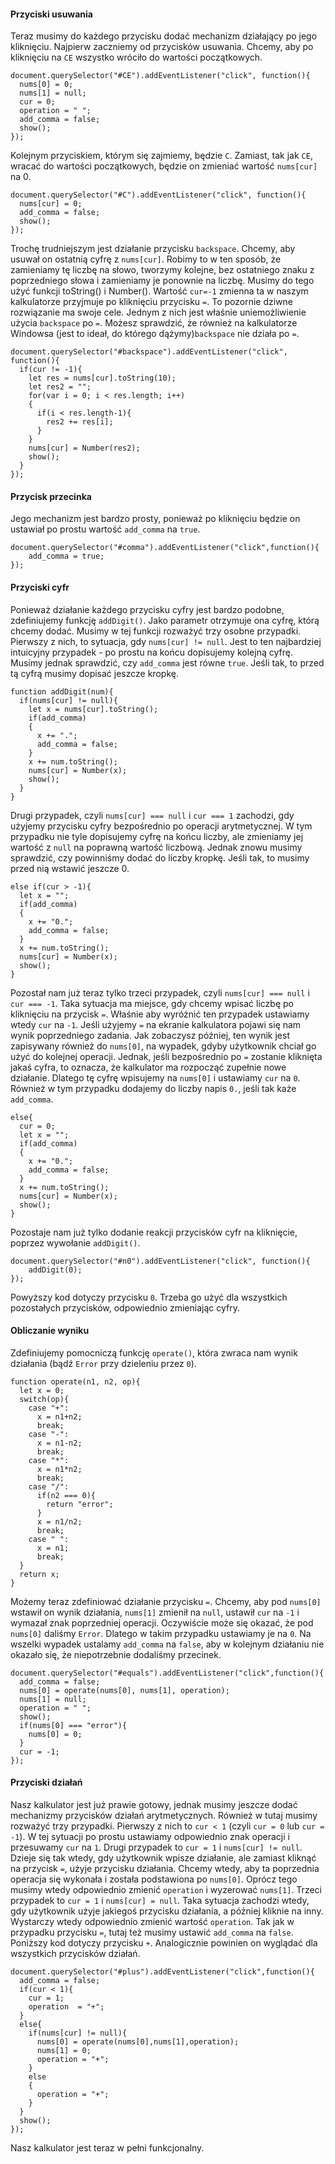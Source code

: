 #### Przyciski usuwania
Teraz musimy do każdego przycisku dodać mechanizm działający po jego kliknięciu. Najpierw zaczniemy od przycisków usuwania. Chcemy, aby po kliknięciu na `CE` wszystko wróciło do wartości początkowych.
```JS
document.querySelector("#CE").addEventListener("click", function(){
  nums[0] = 0;
  nums[1] = null;
  cur = 0;
  operation = " ";
  add_comma = false;
  show();
});
```
Kolejnym przyciskiem, którym się zajmiemy, będzie `C`. Zamiast, tak jak `CE`, wracać do wartości początkowych, będzie on zmieniać wartość `nums[cur]` na 0.
```JS
document.querySelector("#C").addEventListener("click", function(){
  nums[cur] = 0;
  add_comma = false;
  show();
});
```
Trochę trudniejszym jest działanie przycisku `backspace`. Chcemy, aby usuwał on ostatnią cyfrę z `nums[cur]`. Robimy to w ten sposób, że zamieniamy tę liczbę na słowo, tworzymy kolejne, bez ostatniego znaku z poprzedniego słowa i zamieniamy je ponownie na liczbę. Musimy do tego użyć funkcji toString() i Number().  Wartość `cur=-1` zmienna ta w naszym kalkulatorze przyjmuje po kliknięciu przycisku `=`.  To pozornie dziwne rozwiązanie ma swoje cele. Jednym z nich jest właśnie uniemożliwienie użycia `backspace` po `=`. Możesz sprawdzić, że również na kalkulatorze Windowsa (jest to ideał, do którego dążymy)`backspace` nie działa po `=`.
```JS
document.querySelector("#backspace").addEventListener("click", function(){
  if(cur != -1){
    let res = nums[cur].toString(10);
    let res2 = "";
    for(var i = 0; i < res.length; i++)
    {
      if(i < res.length-1){
        res2 += res[i];
      }
    }
    nums[cur] = Number(res2);
    show();
  }
});
```
#### Przycisk przecinka
Jego mechanizm jest bardzo prosty, ponieważ po kliknięciu będzie on ustawiał po prostu wartość `add_comma` na `true`.
```JS
document.querySelector("#comma").addEventListener("click",function(){
	add_comma = true;
});
```
#### Przyciski cyfr
Ponieważ działanie każdego przycisku cyfry jest bardzo podobne, zdefiniujemy funkcję `addDigit()`. Jako parametr otrzymuje ona cyfrę, którą chcemy dodać. Musimy w tej funkcji rozważyć trzy osobne przypadki. Pierwszy z nich, to sytuacja, gdy `nums[cur] != null`. Jest to ten najbardziej intuicyjny przypadek - po prostu na końcu dopisujemy kolejną cyfrę. Musimy jednak sprawdzić, czy `add_comma` jest równe `true`. Jeśli tak, to przed tą cyfrą musimy dopisać jeszcze kropkę.
```JS
function addDigit(num){
  if(nums[cur] != null){
    let x = nums[cur].toString();
    if(add_comma)
    {
      x += ".";
      add_comma = false;
    }
    x += num.toString();
    nums[cur] = Number(x); 
    show();
  }
}
```
Drugi przypadek, czyli `nums[cur] === null` i `cur === 1` zachodzi, gdy użyjemy przycisku cyfry bezpośrednio po operacji arytmetycznej. W tym przypadku nie tyle dopisujemy cyfrę na końcu liczby, ale zmieniamy jej wartość  z `null` na poprawną wartość liczbową. Jednak znowu musimy sprawdzić, czy powinniśmy dodać do liczby kropkę. Jeśli tak, to musimy przed nią wstawić jeszcze 0.
```JS
else if(cur > -1){
  let x = "";
  if(add_comma)
  {
    x += "0.";
    add_comma = false;
  }
  x += num.toString();
  nums[cur] = Number(x);
  show();
}
```
Pozostał nam już teraz tylko trzeci przypadek, czyli `nums[cur] === null` i `cur === -1`. Taka sytuacja ma miejsce, gdy chcemy wpisać liczbę po kliknięciu na przycisk `=`. Właśnie aby wyróżnić ten przypadek ustawiamy wtedy `cur` na `-1`. Jeśli użyjemy `=` na ekranie kalkulatora pojawi się nam wynik poprzedniego zadania. Jak zobaczysz później, ten wynik jest zapisywany również do `nums[0]`, na wypadek, gdyby użytkownik chciał go użyć do kolejnej operacji. Jednak, jeśli bezpośrednio po `=` zostanie kliknięta jakaś cyfra, to oznacza, że kalkulator ma rozpocząć zupełnie nowe działanie. Dlatego tę cyfrę wpisujemy na `nums[0]` i ustawiamy `cur` na `0`. Również w tym przypadku dodajemy do liczby napis `0.`, jeśli tak każe `add_comma`.
```JS
else{
  cur = 0;
  let x = "";
  if(add_comma)
  {
    x += "0.";
    add_comma = false;
  }
  x += num.toString();
  nums[cur] = Number(x);
  show();
}
```
Pozostaje nam już tylko dodanie reakcji przycisków cyfr na kliknięcie, poprzez wywołanie `addDigit()`.
```JS
document.querySelector("#n0").addEventListener("click", function(){
	addDigit(0);
});
```
Powyższy kod dotyczy przycisku `0`. Trzeba go użyć dla wszystkich pozostałych przycisków, odpowiednio zmieniając cyfry.
#### Obliczanie wyniku
Zdefiniujemy pomocniczą funkcję `operate()`, która zwraca nam wynik działania (bądź `Error` przy dzieleniu przez `0`).
```JS
function operate(n1, n2, op){
  let x = 0;
  switch(op){
    case "+":
      x = n1+n2;
      break;
    case "-":
      x = n1-n2;
      break;
    case "*":
      x = n1*n2;
      break;
    case "/":
      if(n2 === 0){
      	return "error";
      }
      x = n1/n2;
      break;
    case " ":
      x = n1;
      break;
  }
  return x;
}
```
Możemy teraz zdefiniować działanie przycisku `=`. Chcemy, aby pod `nums[0]` wstawił on wynik działania, `nums[1]` zmienił na `null`, ustawił `cur` na `-1` i wymazał znak poprzedniej operacji. Oczywiście może się okazać, że pod `nums[0]` daliśmy `Error`. Dlatego w takim przypadku ustawiamy je na `0`. Na wszelki wypadek ustalamy `add_comma` na `false`, aby w kolejnym działaniu nie okazało się, że niepotrzebnie dodaliśmy przecinek.
```JS
document.querySelector("#equals").addEventListener("click",function(){
  add_comma = false;
  nums[0] = operate(nums[0], nums[1], operation);
  nums[1] = null;
  operation = " ";
  show();
  if(nums[0] === "error"){
    nums[0] = 0;
  }
  cur = -1;
});
```
#### Przyciski działań
Nasz kalkulator jest już prawie gotowy, jednak musimy jeszcze dodać mechanizmy przycisków działań arytmetycznych. Również w tutaj musimy rozważyć trzy przypadki. Pierwszy z nich to `cur < 1` (czyli `cur = 0` lub `cur = -1`). W tej sytuacji po prostu ustawiamy odpowiednio znak operacji i przesuwamy `cur` na `1`. Drugi przypadek to `cur = 1` i `nums[cur] != null`. Dzieje się tak wtedy, gdy użytkownik wpisze działanie, ale zamiast kliknąć na przycisk `=`, użyje przycisku działania. Chcemy wtedy, aby ta poprzednia operacja się wykonała i została podstawiona po `nums[0]`. Oprócz tego musimy wtedy odpowiednio zmienić `operation` i wyzerować `nums[1]`. Trzeci przypadek to `cur = 1` i `nums[cur] = null`. Taka sytuacja zachodzi wtedy, gdy użytkownik użyje jakiegoś przycisku działania, a później kliknie na inny. Wystarczy wtedy odpowiednio zmienić wartość `operation`. Tak jak w przypadku przycisku `=`, tutaj też musimy ustawić `add_comma` na `false`. Poniższy kod dotyczy przycisku `+`. Analogicznie powinien on wyglądać dla wszystkich przycisków działań.
```JS
document.querySelector("#plus").addEventListener("click",function(){
  add_comma = false;
  if(cur < 1){
    cur = 1;
    operation  = "+";
  }
  else{
    if(nums[cur] != null){
      nums[0] = operate(nums[0],nums[1],operation);
      nums[1] = 0;
      operation = "+";
    }
    else
    {
      operation = "+";
    }
  }
  show();
});
```
Nasz kalkulator jest teraz w pełni funkcjonalny.
